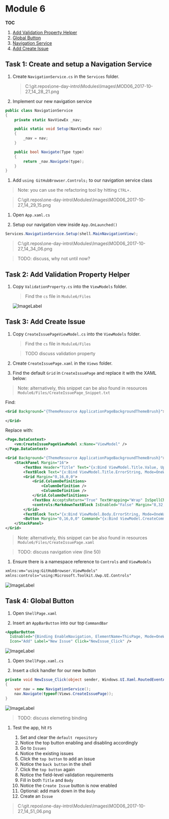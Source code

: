 # Module 6
**TOC**
1. [Add Validation Property Helper](#validation)
1. [Global Button](#globalbutton)
1. [Navigation Service](#navigationservice)
1. [Add Create Issue](#addcreateissue)

## Task 1: Create and setup a Navigation Service<a name="navigationservice"></a>

1. Create `NavigationService.cs` in the `Services` folder.

    > C:\git.repos\one-day-intro\Modules\Images\MOD06_2017-10-27_14_28_21.png

1. Implement our new navigation service

  ```csharp
  public class NavigationService
  {
      private static NavViewEx _nav;

      public static void Setup(NavViewEx nav)
      {
          _nav = nav;
      }

      public bool Navigate(Type type)
      {
          return _nav.Navigate(type);
      }
  }
  ```

1. Add  `using GitHubBrowser.Controls;` to our navigation service class

  > Note: you can use the refactoring tool by hitting `CTRL+.`

  > C:\git.repos\one-day-intro\Modules\Images\MOD06_2017-10-27_14_29_15.png

1. Open `App.xaml.cs`

1. Setup our navigation view inside `App.OnLaunched()`

  ```csharp
  Services.NavigationService.Setup(shell.MainNavigationView);
  ```

  > C:\git.repos\one-day-intro\Modules\Images\MOD06_2017-10-27_14_34_06.png

  > TODO: discuss, why not until now?

## Task 2: Add Validation Property Helper<a name="validation"></a>

1. Copy `ValidationProperty.cs` into the `ViewModels` folder.

    > Find the `cs` file in `Module6/Files`

    ![ImageLabel](.\Images\MOD06_2017-10-27_14_18_26.png)

## Task 3: Add Create Issue<a name="createissue"></a>

1. Copy `CreateIssuePageViewModel.cs` into the `ViewModels` folder.

    > Find the `cs` file in `Module6/Files`

    > TODO discuss validation property

1. Create `CreateIssuePage.xaml` in the `Views` folder.

1. Find the default `Grid` in `CreateIssuePage` and replace it with the XAML below:

  > Note: alternatively, this snippet can be also found in resources `Module6/Files/CreateIssuePage_Snippet.txt`

  Find:  

  ```xml
  <Grid Background="{ThemeResource ApplicationPageBackgroundThemeBrush}">
    
  </Grid> 
  ```

  Replace with:
  ```xml
  <Page.DataContext>
      <vm:CreateIssuePageViewModel x:Name="ViewModel" />
  </Page.DataContext>

  <Grid Background="{ThemeResource ApplicationPageBackgroundThemeBrush}">
      <StackPanel Margin="16">
          <TextBox Header="Title" Text="{x:Bind ViewModel.Title.Value, UpdateSourceTrigger=PropertyChanged, Mode=TwoWay}" HorizontalAlignment="Stretch" />
          <TextBlock Text="{x:Bind ViewModel.Title.ErrorString, Mode=OneWay}" Foreground="Red" />
          <Grid Margin="0,16,0,0">
              <Grid.ColumnDefinitions>
                  <ColumnDefinition />
                  <ColumnDefinition />
              </Grid.ColumnDefinitions>
              <TextBox AcceptsReturn="True" TextWrapping="Wrap" IsSpellCheckEnabled="True" Height="400" Header="Body"   Text="{x:Bind ViewModel.Body.Value, UpdateSourceTrigger=PropertyChanged, Mode=TwoWay}" x:Name="BodyTextBox" HorizontalAlignment="Stretch" />
              <controls:MarkdownTextBlock IsEnabled="False" Margin="8,32,16,0" VerticalAlignment="Stretch" Text="{x:Bind BodyTextBox.Text, Mode=OneWay}" Grid.Column="1" />
          </Grid>
          <TextBlock Text="{x:Bind ViewModel.Body.ErrorString, Mode=OneWay}" Foreground="Red" />
          <Button Margin="0,16,0,0" Command="{x:Bind ViewModel.CreateCommand}">Create Issue</Button>
      </StackPanel>
  </Grid>
  ```

  > Note: alternatively, this snippet can be also found in resources `Module6/Files/CreateIssuePage.xaml`

  > TODO: discuss navigation view (line 50)

1. Ensure there is a namespace reference to `Controls` and `ViewModels`

  ```xml
  xmlns:vm="using:GitHubBrowser.ViewModels"
  xmlns:controls="using:Microsoft.Toolkit.Uwp.UI.Controls"
  ```

  ![ImageLabel](.\Images\MOD06_2017-10-27_14_47_13.png)

## Task 4: Global Button<a name="globalbutton"></a>

1. Open `ShellPage.xaml`

1. Insert an `AppBarButton` into our top `CommandBar`

  ```xml
  <AppBarButton 
    IsEnabled="{Binding EnableNavigation, ElementName=ThisPage, Mode=OneWay}"
    Icon="Add" Label="New Issue" Click="NewIssue_Click" />
  ```

  ![ImageLabel](.\Images\MOD06_2017-10-27_14_24_20.png)

1. Open `ShellPage.xaml.cs`

1. Insert a click handler for our new button 

  ```csharp
  private void NewIssue_Click(object sender, Windows.UI.Xaml.RoutedEventArgs e)
  {
      var nav = new NavigationService();
      nav.Navigate(typeof(Views.CreateIssuePage));
  }
  ```

  ![ImageLabel](.\Images\MOD06_2017-10-27_14_49_26.png)

  > TODO: discuss elemeting binding

1. Test the app, hit `F5`

    1. Set and clear the `default repository`
    1. Notice the top button enabling and disabling accordingly
    1. Go to `Issues`
    1. Notice the existing issues
    1. Click the `top button` to add an issue
    1. Notice the `back button` in the shell
    1. Click the `top button` again
    1. Notice the field-level validation requirements
    1. Fill in both `Title` and `Body`
    1. Notice the `Create Issue` button is now enabled
    1. Optional: add mark down in the `Body`
    1. Create an `Issue`

  > C:\git.repos\one-day-intro\Modules\Images\MOD06_2017-10-27_14_51_06.png



